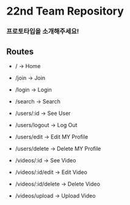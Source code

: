 # 22nd Team Repository

### 프로토타입을 소개해주세요!

## Routes

- / -> Home
- /join -> Join
- /login -> Login
- /search -> Search

- /users/:id -> See User
- /users/logout -> Log Out
- /users/edit -> Edit MY Profile
- /users/delete -> Delete MY Profile

- /videos/:id -> See Video
- /videos/:id/edit -> Edit Video
- /videos/:id/delete -> Delete Video
- /videos/upload -> Upload Video
